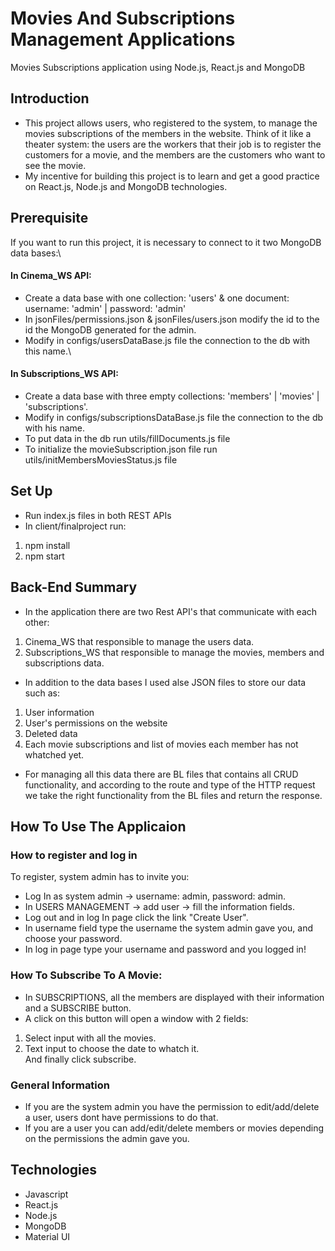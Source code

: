 # Movies And Subscriptions Management Applications
Movies Subscriptions application using Node.js, React.js and MongoDB

## Introduction
- This project allows users, who registered to the system, to manage the movies subscriptions of the members in the website. Think of it like a theater system: the users are the workers that their job is to register the customers for a movie, and the members are the customers who want to see the movie.
- My incentive for building this project is to learn and get a good practice on React.js, Node.js and MongoDB technologies.

## Prerequisite
If you want to run this project, it is necessary to connect to it two MongoDB data bases:\
#### In Cinema_WS API:
- Create a data base with one collection: 'users' & one document: username: 'admin' | password: 'admin'
- In jsonFiles/permissions.json & jsonFiles/users.json modify the id to the id the MongoDB generated for the admin.
- Modify in configs/usersDataBase.js file the connection to the db with this name.\
#### In Subscriptions_WS API:
- Create a data base with three empty collections: 'members' | 'movies' | 'subscriptions'.
-  Modify in configs/subscriptionsDataBase.js file the connection to the db with his name.
-  To put data in the db run utils/fillDocuments.js file
-  To initialize the movieSubscription.json file run utils/initMembersMoviesStatus.js file


## Set Up
- Run index.js files in both REST APIs
- In client/finalproject run:
1. npm install
2. npm start

## Back-End Summary
- In the application there are two Rest API's that communicate with each other:
1. Cinema_WS that responsible to manage the users data.
2. Subscriptions_WS that responsible to manage the movies, members and subscriptions data.
- In addition to the data bases I used alse JSON files to store our data such as:
1. User information
2. User's permissions on the website
3. Deleted data
4. Each movie subscriptions and list of movies each member has not whatched yet.

- For managing all this data there are BL files that contains all CRUD functionality,
and according to the route and type of the HTTP request we take the right functionality from the BL files and return the response.

## How To Use The Applicaion
### How to register and log in
To register, system admin has to invite you:
- Log In as system admin -> username: admin, password: admin.
- In USERS MANAGEMENT -> add user -> fill the information fields.
- Log out and in log In page click the link "Create User".
- In username field type the username the system admin gave you, and choose your password.
- In log in page type your username and password and you logged in!
### How To Subscribe To A Movie:
- In SUBSCRIPTIONS, all the members are displayed with their information and a SUBSCRIBE button.
- A click on this button will open a window with 2 fields:
1. Select input with all the movies.
2. Text input to choose the date to whatch it.\
And finally click subscribe.
### General Information
- If you are the system admin you have the permission to edit/add/delete a user, users dont have permissions to do that.
- If you are a user you can add/edit/delete members or movies depending on the permissions the admin gave you.


## Technologies
- Javascript
- React.js
- Node.js
- MongoDB
- Material UI


